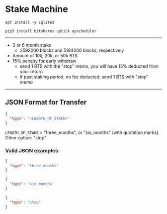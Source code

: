 # Stake Machine
```SH
apt install -y sqlite3
```

```SH
pip3 install bitshares uptick apscheduler
```

---

- 3 or 6 month stake
  - 2592000 blocks and 5184000 blocks, respectively
- Amount of 10k, 20k, or 50k BTS
- 15% penalty for early withdraw
  - send 1 BTS with the "stop" memo, you will have 15% deducted from your
    return
  - if past staking period, no fee deducted. send 1 BTS with "stop" memo

---

## JSON Format for Transfer
```JSON
{
  "type": "<LENGTH_OF_STAKE>"
}
```
`LENGTH_OF_STAKE` = "three_months", or "six_months" (with quotation marks). Other option: "stop"

### Valid JSON examples:
```JSON
{
  "type": "three_months"
}
```
```JSON
{
  "type": "six_months"
}
```
```JSON
{
  "type": "stop"
}
```

